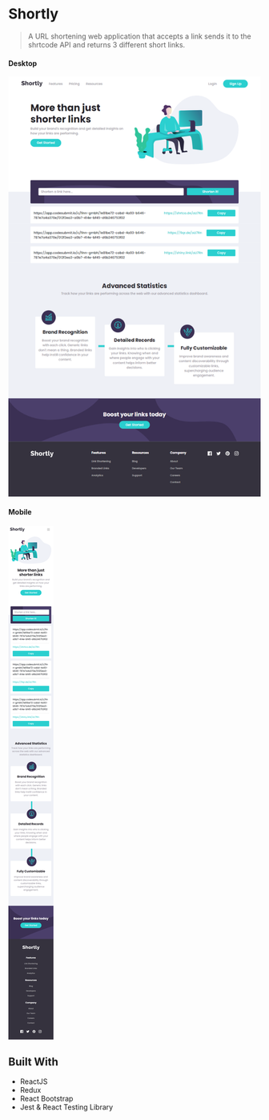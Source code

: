 # Shortly
> A URL shortening web application that accepts a link sends it to the shrtcode API and returns 3 different short links.

#### Desktop
![screenshot](./src/images/desktop.png)

#### Mobile
![screenshot](./src/images/mobile.png)

## Built With

- ReactJS
- Redux
- React Bootstrap
- Jest & React Testing Library